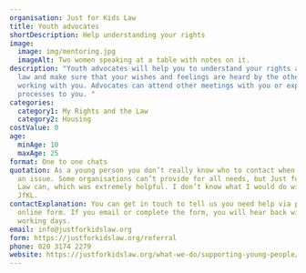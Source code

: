```yaml
---
organisation: Just for Kids Law
title: Youth advocates
shortDescription: Help understanding your rights
image:
  image: img/mentoring.jpg
  imageAlt: Two women speaking at a table with notes on it.
description: "Youth advocates will help you to understand your rights and the
  law and make sure that your wishes and feelings are heard by the other people
  working with you. Advocates can attend other meetings with you or explain
  processes to you. "
categories:
  category1: My Rights and the Law
  category2: Housing
costValue: 0
age:
  minAge: 10
  maxAge: 25
format: One to one chats
quotation: As a young person you don’t really know who to contact when you have
  an issue. Some organisations can’t provide for all needs, but Just for Kids
  Law can, which was extremely helpful. I don’t know what I would do without
  JfKL.
contactExplanation: You can get in touch to tell us you need help via phone, email or an
  online form. If you email or complete the form, you will hear back within 3
  working days.
email: info@justforkidslaw.org
form: https://justforkidslaw.org/referral
phone: 020 3174 2279
website: https://justforkidslaw.org/what-we-do/supporting-young-people/how-can-just-kids-law-help-me
---
```

